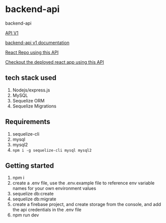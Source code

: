 # backend-api

backend-api

[API V1](https://greenhand.herokuapp.com/)

[backend-api v1 documentation](https://documenter.getpostman.com/view/14500498/UzBgu9Vh)

[React Repo using this API](https://github.com/FarmVestor/backend-api)

[Checkout the deployed react app using this API](https://ammar-todo-app.herokuapp.com/)

## tech stack used

1. Nodejs/express.js
2. MySQL
3. Sequelize ORM
4. Sequelize Migrations

## Requirements

1. sequelize-cli
2. mysql
3. mysql2
4. `npm i -g sequelize-cli mysql mysql2`

## Getting started

1. npm i
2. create a .env file, use the .env.example file to reference env variable names for your own environment values
3. sequelize db:create
4. sequelize db:migrate
5. create a firebase project, and create storage from the console, and add the api credentials in the .env file
6. npm run dev